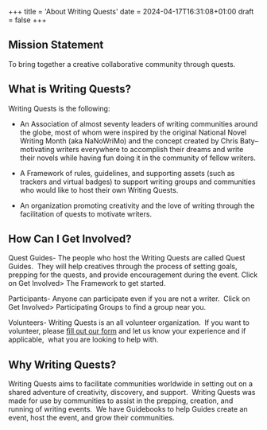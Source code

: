 +++
title = 'About Writing Quests'
date = 2024-04-17T16:31:08+01:00
draft = false
+++


## Mission Statement<a id="mission-statement"></a>

To bring together a creative collaborative community through quests.


## What is Writing Quests?<a id="what-is-writing-quests"></a>

Writing Quests is the following:

- An Association of almost seventy leaders of writing communities around the globe, most of whom were inspired by the original National Novel Writing Month (aka NaNoWriMo) and the concept created by Chris Baty–motivating writers everywhere to accomplish their dreams and write their novels while having fun doing it in the community of fellow writers.

- A Framework of rules, guidelines, and supporting assets (such as trackers and virtual badges) to support writing groups and communities who would like to host their own Writing Quests.

- An organization promoting creativity and the love of writing through the facilitation of quests to motivate writers.


## How Can I Get Involved?<a id="how-can-i-get-involved"></a>

Quest Guides- The people who host the Writing Quests are called Quest Guides.  They will help creatives through the process of setting goals, prepping for the quests, and provide encouragement during the event. Click on Get Involved> The Framework to get started.

Participants- Anyone can participate even if you are not a writer.  Click on Get Involved> Participating Groups to find a group near you. 

Volunteers- Writing Quests is an all volunteer organization.  If you want to volunteer, please [fill out our form](/get-involved/help/) and let us know your experience and if applicable,  what you are looking to help with.


## Why Writing Quests?<a id="why-writing-quests"></a>

Writing Quests aims to facilitate communities worldwide in setting out on a shared adventure of creativity, discovery, and support.  Writing Quests was made for use by communities to assist in the prepping, creation, and running of writing events.  We have Guidebooks to help Guides create an event, host the event, and grow their communities. 


